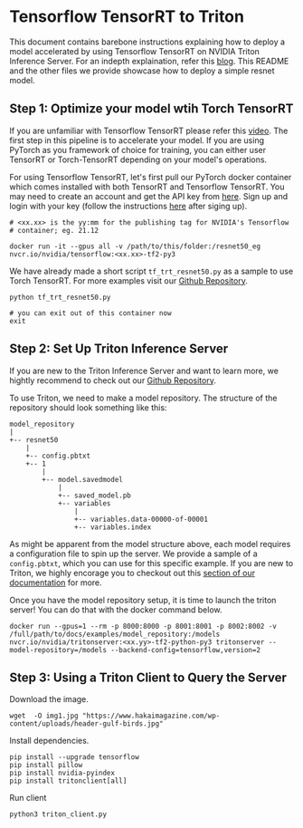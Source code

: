 # Tensorflow TensorRT to Triton

This document contains barebone instructions explaining how to deploy a model accelerated by using Tensorflow TensorRT on NVIDIA Triton Inference Server. For an indepth explaination, refer this [blog](https://TODO_add_blog_link). This README and the other files we provide showcase how to deploy a simple resnet model.

## Step 1: Optimize your model wtih Torch TensorRT

If you are unfamiliar with Tensorflow TensorRT please refer this [video](https://www.youtube.com/watch?v=w7871kMiAs8&ab_channel=NVIDIADeveloper). The first step in this pipeline is to accelerate your model. If you are using PyTorch as you framework of choice for training, you can either user TensorRT or Torch-TensorRT depending on your model's operations.

For using Tensorflow TensorRT, let's first pull our PyTorch docker container which comes installed with both TensorRT and Tensorflow TensorRT. You may need to create an account and get the API key from [here](https://ngc.nvidia.com/setup/). Sign up and login with your key (follow the instructions [here](https://ngc.nvidia.com/setup/api-key) after siging up).

```
# <xx.xx> is the yy:mm for the publishing tag for NVIDIA's Tensorflow 
# container; eg. 21.12

docker run -it --gpus all -v /path/to/this/folder:/resnet50_eg nvcr.io/nvidia/tensorflow:<xx.xx>-tf2-py3
```

We have already made a short script `tf_trt_resnet50.py` as a sample to use Torch TensorRT. For more examples visit our [Github Repository](https://github.com/NVIDIA/Torch-TensorRT/).

```
python tf_trt_resnet50.py

# you can exit out of this container now
exit
```

## Step 2: Set Up Triton Inference Server

If you are new to the Triton Inference Server and want to learn more, we hightly recommend to check out our [Github Repository](https://github.com/triton-inference-server).

To use Triton, we need to make a model repository. The structure of the repository should look something like this:
```
model_repository
|
+-- resnet50
    |
    +-- config.pbtxt
    +-- 1
        |
        +-- model.savedmodel
            |
            +-- saved_model.pb
            +-- variables
                |
                +-- variables.data-00000-of-00001
                +-- variables.index
```

As might be apparent from the model structure above, each model requires a configuration file to spin up the server. We provide a sample of a `config.pbtxt`, which you can use for this specific example. If you are new to Triton, we highly encorage you to checkout out this [section of our documentation](https://github.com/triton-inference-server/server/blob/main/docs/model_configuration.md) for more. 

Once you have the model repository setup, it is time to launch the triton server! You can do that with the docker command below.
```
docker run --gpus=1 --rm -p 8000:8000 -p 8001:8001 -p 8002:8002 -v /full/path/to/docs/examples/model_repository:/models nvcr.io/nvidia/tritonserver:<xx.yy>-tf2-python-py3 tritonserver --model-repository=/models --backend-config=tensorflow,version=2
```

## Step 3: Using a Triton Client to Query the Server

Download the image.

```
wget  -O img1.jpg "https://www.hakaimagazine.com/wp-content/uploads/header-gulf-birds.jpg"
```

Install dependencies.
```
pip install --upgrade tensorflow
pip install pillow
pip install nvidia-pyindex
pip install tritonclient[all]
```

Run client
```
python3 triton_client.py
```
